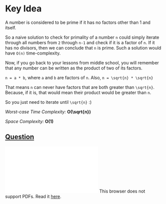 # Key Idea
A number is considered to be prime if it has no factors other than 1 and itself.

So a naive solution to check for primality of a number `n` could simply iterate through all numbers from `2` through `n-1` and check if it is a factor of `n`. If it has no divisors, then we can conclude that `n` is prime. Such a solution would have `O(n)` time-complexity.

Now, if you go back to your lessons from middle school, you will remember that any number can be written as the product of two of its factors.

`n = a * b`, where `a` and `b` are factors of `n`.
Also,
`n = \sqrt{n} * \sqrt{n}`

That means `n` can never have factors that are both greater than `\sqrt{n}`. Because, if it is, that would mean their product would be greater than `n`.

So you just need to iterate until `\sqrt{n}` :) 


*Worst-case Time Complexity:* **O(\sqrt{n})**

*Space Complexity:* **O(1)**


## [Question](Question.pdf)
<object data="Question.pdf" type="application/pdf" width="700px" height="700px">    
    <embed src="Question.pdf">
        This browser does not support PDFs. Read it <a href="question.pdf">here</a>.</p>
    </embed>
</object>
